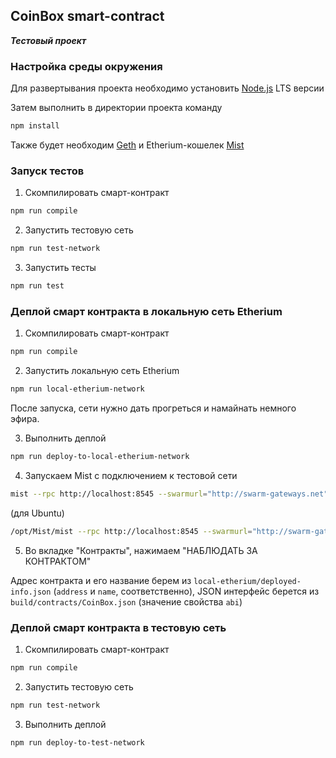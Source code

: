 ## CoinBox smart-contract


**_Тестовый проект_**


### Настройка среды окружения


Для развертывания проекта необходимо установить
[Node.js](https://nodejs.org/) LTS версии


Затем выполнить в директории проекта команду


```bash
npm install
```


Также будет необходим
[Geth](https://geth.ethereum.org/downloads/)
и Etherium-кошелек
[Mist](https://github.com/ethereum/mist/releases)


### Запуск тестов


1. Скомпилировать смарт-контракт


```bash
npm run compile
```


2. Запустить тестовую сеть


```bash
npm run test-network
```


3. Запустить тесты


```bash
npm run test
```


### Деплой смарт контракта в локальную сеть Etherium


1. Скомпилировать смарт-контракт


```bash
npm run compile
```


2. Запустить локальную сеть Etherium


```bash
npm run local-etherium-network
```


После запуска, сети нужно дать прогреться и намайнать немного эфира.


3. Выполнить деплой


```bash
npm run deploy-to-local-etherium-network
```


4. Запускаем Mist с подключением к тестовой сети


```bash
mist --rpc http://localhost:8545 --swarmurl="http://swarm-gateways.net"
```


(для Ubuntu)


```bash
/opt/Mist/mist --rpc http://localhost:8545 --swarmurl="http://swarm-gateways.net"
```


5. Во вкладке "Контракты", нажимаем "НАБЛЮДАТЬ ЗА КОНТРАКТОМ"


Адрес контракта и его название берем из `local-etherium/deployed-info.json`
(`address` и `name`, соответственно), JSON интерфейс берется
из `build/contracts/CoinBox.json` (значение свойства `abi`)


### Деплой смарт контракта в тестовую сеть


1. Скомпилировать смарт-контракт


```bash
npm run compile
```


2. Запустить тестовую сеть


```bash
npm run test-network
```


3. Выполнить деплой


```bash
npm run deploy-to-test-network
```
